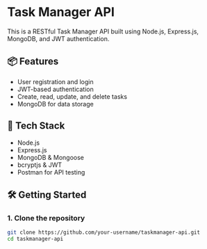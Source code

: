 # Task Manager API

This is a RESTful Task Manager API built using Node.js, Express.js, MongoDB, and JWT authentication.

## 📦 Features

- User registration and login
- JWT-based authentication
- Create, read, update, and delete tasks
- MongoDB for data storage

## 🚀 Tech Stack

- Node.js
- Express.js
- MongoDB & Mongoose
- bcryptjs & JWT
- Postman for API testing

## 🛠️ Getting Started

### 1. Clone the repository

```bash
git clone https://github.com/your-username/taskmanager-api.git
cd taskmanager-api
